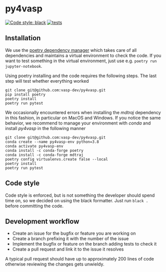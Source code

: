 # py4vasp

[![Code style: black](https://img.shields.io/badge/code%20style-black-000000.svg)](https://github.com/psf/black)
[![tests](https://github.com/martin-schlipf/py4vasp/actions/workflows/test.yml/badge.svg)](https://github.com/martin-schlipf/py4vasp/actions/workflows/test.yml)

## Installation

We use the [poetry dependency manager](https://python-poetry.org/) which takes care of all dependencies and maintains a virtual environment to check the code. If you want to test something in the virtual environment, just use e.g. ```poetry run jupyter-notebook```.

Using poetry installing and the code requires the following steps. The last step will test whether everything worked
~~~shell
git clone git@github.com:vasp-dev/py4vasp.git
pip install poetry
poetry install
poetry run pytest
~~~

We occasionally encountered errors when installing the *mdtraj* dependency in this fashion, in particular on MacOS and Windows. If you notice the same behavior, we recommend to manage your environment with *conda* and install *py4vasp* in the following manner
~~~shell
git clone git@github.com:vasp-dev/py4vasp.git
conda create --name py4vasp-env python=3.8
conda activate py4vasp-env
conda install -c conda-forge poetry
conda install -c conda-forge mdtraj
poetry config virtualenvs.create false --local
poetry install
poetry run pytest
~~~

## Code style

Code style is enforced, but is not something the developer should spend time on, so we decided on using the black formatter. Just run ```black .``` before committing the code.

## Development workflow

* Create an issue for the bugfix or feature you are working on
* Create a branch prefixing it with the number of the issue
* Implement the bugfix or feature on the branch adding tests to check it
* Create a pull request and link it to the issue it resolves

A typical pull request should have up to approximately 200 lines of code otherwise reviewing the changes gets unwieldy.
